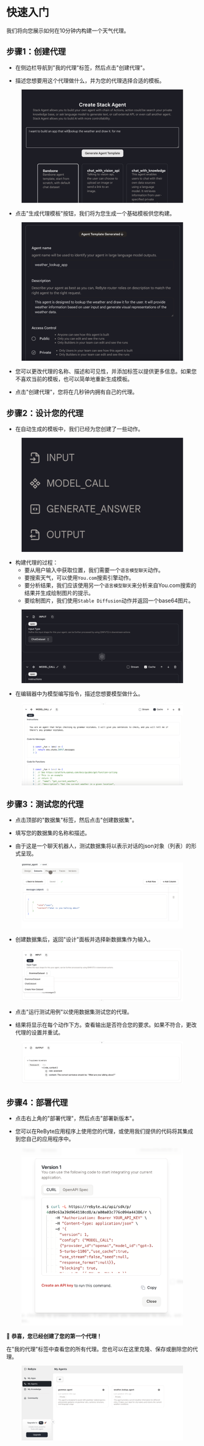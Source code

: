 # 快速入门

我们将向您展示如何在10分钟内构建一个天气代理。

## 步骤1：创建代理

* 在侧边栏导航到"我的代理"标签，然后点击"创建代理"。

* 描述您想要用这个代理做什么，并为您的代理选择合适的模板。

<figure><img src="../images/weather-1.png" alt=""></figure>

* 点击"生成代理模板"按钮，我们将为您生成一个基础模板供您构建。

<figure><img src="../images/weather-2.png" alt=""></figure>

* 您可以更改代理的名称、描述和可见性，并添加标签以提供更多信息。如果您不喜欢当前的模板，也可以简单地重新生成模板。

* 点击"创建代理"，您将在几秒钟内拥有自己的代理。

## 步骤2：设计您的代理

* 在自动生成的模板中，我们已经为您创建了一些动作。

<figure><img src="../images/weather-3.png" alt=""></figure>

* 构建代理的过程：
  * 要从用户输入中获取位置，我们需要一个`语言模型聊天`动作。
  * 要搜索天气，可以使用`You.com`搜索引擎动作。
  * 要分析结果，我们应该使用另一个`语言模型聊天`来分析来自You.com搜索的结果并生成绘制图片的提示。
  * 要绘制图片，我们使用`Stable Diffusion`动作并返回一个base64图片。

<figure><img src="../images/weather-4.png" alt=""></figure>

* 在编辑器中为模型编写指令，描述您想要模型做什么。

<figure><img src="../images/10.png" alt=""></figure>

## 步骤3：测试您的代理

* 点击顶部的"数据集"标签，然后点击"创建数据集"。

* 填写您的数据集的名称和描述。

* 由于这是一个聊天机器人，测试数据集将以表示对话的json对象（列表）的形式呈现。

<figure><img src="../images/11.png" alt=""></figure>

* 创建数据集后，返回"设计"面板并选择新数据集作为输入。

<figure><img src="../images/11-1.png" alt=""></figure>

* 点击"运行测试用例"以使用数据集测试您的代理。

* 结果将显示在每个动作下方。查看输出是否符合您的要求。如果不符合，更改代理的设置并重试。

<figure><img src="../images/13.png" alt=""></figure>

## 步骤4：部署代理

* 点击右上角的"部署代理"，然后点击"部署新版本"。

* 您可以在ReByte应用程序上使用您的代理，或使用我们提供的代码将其集成到您自己的应用程序中。

<figure><img src="../images/12.png" alt=""></figure>

🎉 **恭喜，您已经创建了您的第一个代理！**

在"我的代理"标签中查看您的所有代理。您也可以在这里克隆、保存或删除您的代理。

<figure><img src="../images/14.png" alt=""></figure>


